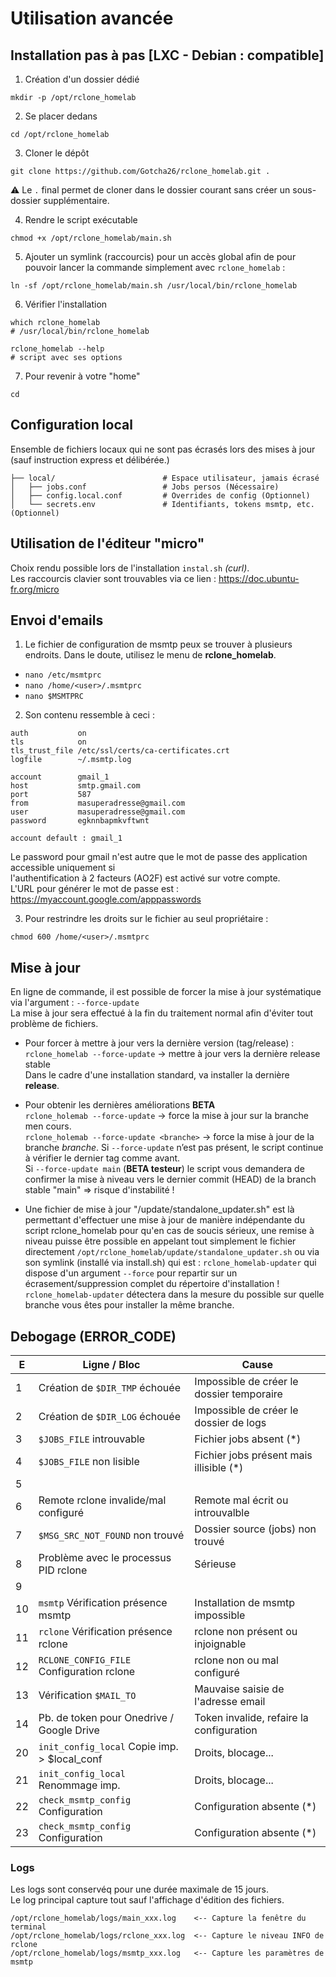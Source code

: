 # Utilisation avancée

## Installation pas à pas [LXC - Debian : compatible]

1. Création d'un dossier dédié
```
mkdir -p /opt/rclone_homelab
```
2. Se placer dedans
```
cd /opt/rclone_homelab
```
3. Cloner le dépôt
```
git clone https://github.com/Gotcha26/rclone_homelab.git .
```
⚠ Le `.` final permet de cloner dans le dossier courant sans créer un sous-dossier supplémentaire.

4. Rendre le script exécutable
```
chmod +x /opt/rclone_homelab/main.sh
```
5. Ajouter un symlink (raccourcis) pour un accès global afin de pour pouvoir lancer la commande simplement avec `rclone_homelab` :
```
ln -sf /opt/rclone_homelab/main.sh /usr/local/bin/rclone_homelab
```
6. Vérifier l'installation
```
which rclone_homelab
# /usr/local/bin/rclone_homelab

rclone_homelab --help
# script avec ses options
```
7. Pour revenir à votre "home"
```
cd
```



## Configuration local

Ensemble de fichiers locaux qui ne sont pas écrasés lors des mises à jour (sauf instruction express et délibérée.)
```
├── local/                        # Espace utilisateur, jamais écrasé
│   ├── jobs.conf                 # Jobs persos (Nécessaire)
│   ├── config.local.conf         # Overrides de config (Optionnel)
│   └── secrets.env               # Identifiants, tokens msmtp, etc. (Optionnel)
```



## Utilisation de l'éditeur "micro"
Choix rendu possible lors de l'installation `instal.sh` *(curl)*.  
Les raccourcis clavier sont trouvables via ce lien : https://doc.ubuntu-fr.org/micro



## Envoi d'emails

1. Le fichier de configuration de msmtp peux se trouver à plusieurs endroits.
Dans le doute, utilisez le menu de **rclone_homelab**.
- `nano /etc/msmtprc`
- `nano /home/<user>/.msmtprc`
- `nano $MSMTPRC`

2. Son contenu ressemble à ceci :
```
auth           on
tls            on
tls_trust_file /etc/ssl/certs/ca-certificates.crt
logfile        ~/.msmtp.log

account        gmail_1
host           smtp.gmail.com
port           587
from           masuperadresse@gmail.com
user           masuperadresse@gmail.com
password       egknnbapmkvftwnt

account default : gmail_1
```
Le password pour gmail n'est autre que le mot de passe des application accessible uniquement si  
l'authentification à 2 facteurs (AO2F) est activé sur votre compte.  
L'URL pour générer le mot de passe est : https://myaccount.google.com/apppasswords

3. Pour restrindre les droits sur le fichier au seul propriétaire :
```
chmod 600 /home/<user>/.msmtprc
```



## Mise à jour

En ligne de commande, il est possible de forcer la mise à jour systématique via l'argument : `--force-update`  
La mise à jour sera effectué à la fin du traitement normal afin d'éviter tout problème de fichiers.

- Pour forcer à mettre à jour vers la dernière version (tag/release) :  
`rclone_homelab --force-update`           → mettre à jour vers la dernière release stable  
Dans le cadre d'une installation standard, va installer la dernière **release**.

- Pour obtenir les dernières améliorations **BETA**  
`rclone_holemab --force-update`           → force la mise à jour sur la branche men cours.  
`rclone_holemab --force-update <branche>` → force la mise à jour de la branche *branche*.
Si `--force-update` n’est pas présent, le script continue à vérifier le dernier tag comme avant.  
Si `--force-update main` (**BETA testeur**) le script vous demandera de confirmer la mise à niveau vers le dernier commit (HEAD) de la branch stable "main" => risque d'instabilité !

- Une fichier de mise à jour "/update/standalone_updater.sh" est là permettant d'effectuer une mise à jour de manière indépendante du script rclone_homelab pour qu'en cas de soucis sérieux, une remise à niveau puisse être possible en appelant tout simplement le fichier directement `/opt/rclone_homelab/update/standalone_updater.sh` ou via son symlink (installé via install.sh) qui est : `rclone_homelab-updater` qui dispose d'un argument `--force` pour repartir sur un écrasement/suppression complet du répertoire d'installation !  
`rclone_homelab-updater` détectera dans la mesure du possible sur quelle branche vous êtes pour installer la même branche.



## Debogage (ERROR_CODE)
| E | Ligne / Bloc                                 | Cause                                         |
| - | -------------------------------------------- | --------------------------------------------- |
|  1| Création de `$DIR_TMP` échouée               | Impossible de créer le dossier temporaire     |
|  2| Création de `$DIR_LOG` échouée               | Impossible de créer le dossier de logs        |
|  3| `$JOBS_FILE` introuvable                     | Fichier jobs absent (*)                       |
|  4| `$JOBS_FILE` non lisible                     | Fichier jobs présent mais illisible (*)       |
|  5|                                              |                                               |
|  6| Remote rclone invalide/mal configuré         | Remote mal écrit ou introuvalble              |
|  7| `$MSG_SRC_NOT_FOUND` non trouvé              | Dossier source (jobs) non trouvé              |
|  8| Problème avec le processus PID rclone        | Sérieuse                                      |
|  9|                                              |                                               |
| 10| `msmtp` Vérification présence msmtp          | Installation de msmtp impossible              |
| 11| `rclone` Vérification présence rclone        | rclone non présent ou injoignable             | 
| 12| `RCLONE_CONFIG_FILE` Configuration rclone    | rclone non ou mal configuré                   | 
| 13| Vérification `$MAIL_TO`                      | Mauvaise saisie de l'adresse email            |
| 14| Pb. de token pour Onedrive / Google Drive    | Token invalide, refaire la configuration      |
| 20| `init_config_local` Copie imp. > $local_conf | Droits, blocage...                            |
| 21| `init_config_local` Renommage imp.           | Droits, blocage...                            |
| 22| `check_msmtp_config` Configuration           | Configuration absente (*)                     |
| 23| `check_msmtp_config` Configuration           | Configuration absente (*)                     |


  
### Logs
Les logs sont conservéq pour une durée maximale de 15 jours.  
Le log principal capture tout sauf l'affichage d'édition des fichiers.
```
/opt/rclone_homelab/logs/main_xxx.log    <-- Capture la fenêtre du terminal
/opt/rclone_homelab/logs/rclone_xxx.log  <-- Capture le niveau INFO de rclone
/opt/rclone_homelab/logs/msmtp_xxx.log   <-- Capture les paramètres de msmtp
```